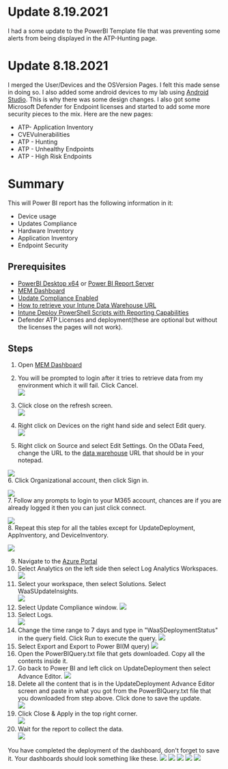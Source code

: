 # Update 8.19.2021
I had a some update to the PowerBI Template file that was preventing some alerts from being displayed in the ATP-Hunting page. 

# Update 8.18.2021
I merged the User/Devices and the OSVersion Pages. I felt this made sense in doing so. I also added some android devices to my lab using [Android Studio](https://developer.android.com/studio/). This is why there was some design changes. I also got some Microsoft Defender for Endpoint licenses and started to add some more security pieces to the mix. Here are the new pages:
* ATP- Application Inventory
* CVEVulnerabilities
* ATP - Hunting
* ATP - Unhealthy Endpoints
* ATP - High Risk Endpoints

# Summary
This will Power BI report has the following information in it:
* Device usage
* Updates Compliance
* Hardware Inventory
* Application Inventory
* Endpoint Security

## Prerequisites
* [PowerBI Desktop x64](https://www.microsoft.com/en-us/download/details.aspx?id=58494) or [Power BI Report Server](https://powerbi.microsoft.com/en-us/report-server/)
* [MEM Dashboard](https://github.com/mattnovitsch/M365/blob/main/MEMDashboard.pbit)
* [Update Compliance Enabled](https://github.com/mattnovitsch/M365/wiki/Enabling-Update-Compliance)
* [How to retrieve your Intune Data Warehouse URL](https://github.com/mattnovitsch/M365/wiki/How-to-retrieve-your-Intune-Data-Warehouse-URL)
* [Intune Deploy PowerShell Scripts with Reporting Capabilities](https://github.com/mattnovitsch/M365/wiki/Intune---Deploy-PowerShell-Scripts-with-Reporting-Capabilities)
* Defender ATP Licenses and deployment(these are optional but without the licenses the pages will not work).

## Steps
1. Open [MEM Dashboard](https://github.com/mattnovitsch/M365/blob/main/MEMDashboard.pbit)
2. You will be prompted to login after it tries to retrieve data from my environment which it will fail. Click Cancel. <BR>
![](https://github.com/mattnovitsch/M365/blob/main/UCD1.jpg)

3. Click close on the refresh screen.<BR>
![](https://github.com/mattnovitsch/M365/blob/main/UCD2.jpg)

4. Right click on Devices on the right hand side and select Edit query.<BR>
![](https://github.com/mattnovitsch/M365/blob/main/UCD3.jpg)

5. Right click on Source and select Edit Settings. On the OData Feed, change the URL to the [data warehouse](https://github.com/mattnovitsch/M365/wiki/How-to-retrieve-your-Intune-Data-Warehouse-URL) URL that should be in your notepad.<BR>

![](https://github.com/mattnovitsch/M365/blob/main/UCD4.jpg)
<BR>
6. Click Organizational account, then click Sign in. <BR>

![](https://github.com/mattnovitsch/M365/blob/main/UCD5.jpg)
<BR>
7. Follow any prompts to login to your M365 account, chances are if you are already logged it then you can just click connect. <BR>

![](https://github.com/mattnovitsch/M365/blob/main/UCD6.jpg)
<BR>
8. Repeat this step for all the tables except for UpdateDeployment, AppInventory, and DeviceInventory.

![](https://github.com/mattnovitsch/M365/blob/main/UCD7.jpg)
<BR>

9. Navigate to the [Azure Portal](https://portal.azure.com/#allservices)
10. Select Analytics on the left side then select Log Analytics Workspaces.<BR>
![](https://github.com/mattnovitsch/M365/blob/main/UC2.jpg)
11. Select your workspace, then select Solutions. Select WaaSUpdateInsights.<BR>
![](https://github.com/mattnovitsch/M365/blob/main/UC3.jpg)
12. Select Update Compliance window.
![](https://github.com/mattnovitsch/M365/blob/main/UCD8.jpg)
13. Select Logs. <BR>
![](https://github.com/mattnovitsch/M365/blob/main/UCD9.jpg)
14. Change the time range to 7 days and type in "WaaSDeploymentStatus" in the query field. Click Run to execute the query.
![](https://github.com/mattnovitsch/M365/blob/main/UCD10.jpg)
15. Select Export and Export to Power BI(M query)
![](https://github.com/mattnovitsch/M365/blob/main/UCD11.jpg)
16. Open the PowerBIQuery.txt file that gets downloaded. Copy all the contents inside it.
17. Go back to Power BI and left click on UpdateDeployment then select Advance Editor.
![](https://github.com/mattnovitsch/M365/blob/main/UCD12.jpg)
18. Delete all the content that is in the UpdateDeployment Advance Editor screen and paste in what you got from the PowerBIQuery.txt file that you downloaded from step above. Click done to save the update. <BR>
![](https://github.com/mattnovitsch/M365/blob/main/UCD13.jpg)
19. Click Close & Apply in the top right corner. <BR>
![](https://github.com/mattnovitsch/M365/blob/main/UCD14.jpg)
20. Wait for the report to collect the data. <BR>
![](https://github.com/mattnovitsch/M365/blob/main/UCD15.jpg)

You have completed the deployment of the dashboard, don't forget to save it. Your dashboards should look something like these.
![](https://github.com/mattnovitsch/M365/blob/main/Dashboard1.jpg)
![](https://github.com/mattnovitsch/M365/blob/main/Dashboard2.jpg)
![](https://github.com/mattnovitsch/M365/blob/main/Dashboard3.jpg)
![](https://github.com/mattnovitsch/M365/blob/main/Dashboard4.jpg)
![](https://github.com/mattnovitsch/M365/blob/main/Dashboard6.jpg)
